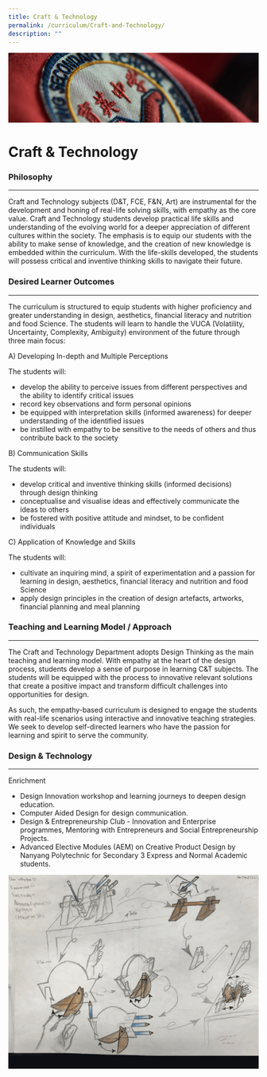 ```yaml
---
title: Craft & Technology
permalink: /curriculum/Craft-and-Technology/
description: ""
---
```

![](/images/Curriculum.jpg)

Craft & Technology
==================

### Philosophy
----------

Craft and Technology subjects (D&T, FCE, F&N, Art) are instrumental for the development and honing of real-life solving skills, with empathy as the core value. Craft and Technology students develop practical life skills and understanding of the evolving world for a deeper appreciation of different cultures within the society. The emphasis is to equip our students with the ability to make sense of knowledge, and the creation of new knowledge is embedded within the curriculum. With the life-skills developed, the students will possess critical and inventive thinking skills to navigate their future.

### Desired Learner Outcomes
------------------------

The curriculum is structured to equip students with higher proficiency and greater understanding in design, aesthetics, financial literacy and nutrition and food Science. The students will learn to handle the VUCA (Volatility, Uncertainty, Complexity, Ambiguity) environment of the future through three main focus:

  

A) Developing In-depth and Multiple Perceptions

The students will:

*   develop the ability to perceive issues from different perspectives and the ability to identify critical issues
*   record key observations and form personal opinions
*   be equipped with interpretation skills (informed awareness) for deeper understanding of the identified issues
*   be instilled with empathy to be sensitive to the needs of others and thus contribute back to the society

  

B) Communication Skills

The students will:

*   develop critical and inventive thinking skills (informed decisions) through design thinking
*   conceptualise and visualise ideas and effectively communicate the ideas to others
*   be fostered with positive attitude and mindset, to be confident individuals

  

C) Application of Knowledge and Skills

The students will:

*   cultivate an inquiring mind, a spirit of experimentation and a passion for learning in design, aesthetics, financial literacy and nutrition and food Science
*   apply design principles in the creation of design artefacts, artworks, financial planning and meal planning


### Teaching and Learning Model / Approach
--------------------------------------

The Craft and Technology Department adopts Design Thinking as the main teaching and learning model. With empathy at the heart of the design process, students develop a sense of purpose in learning C&T subjects. The students will be equipped with the process to innovative relevant solutions that create a positive impact and transform difficult challenges into opportunities for design.

  

As such, the empathy-based curriculum is designed to engage the students with real-life scenarios using interactive and innovative teaching strategies. We seek to develop self-directed learners who have the passion for learning and spirit to serve the community.

### Design & Technology
-------------------

Enrichment

*   Design Innovation workshop and learning journeys to deepen design education.
*   Computer Aided Design for design communication.
*   Design & Entrepreneurship Club - Innovation and Enterprise programmes, Mentoring with Entrepreneurs and Social Entrepreneurship Projects.
*   Advanced Elective Modules (AEM) on Creative Product Design by Nanyang Polytechnic for Secondary 3 Express and Normal Academic students.

![](/images/Craft.gif)
